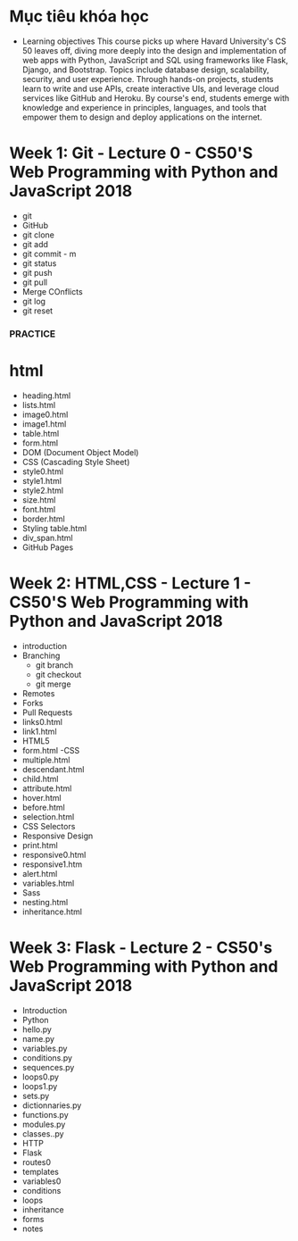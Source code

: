 # Mục tiêu khóa học 
- Learning objectives
This course picks up where Havard University's CS 50 leaves off, diving more deeply into the design and implementation of web apps with Python, JavaScript and SQL using frameworks like Flask, Django, and Bootstrap. Topics include database design, scalability, security, and user experience. Through hands-on projects, students learn to write and use APIs, create interactive UIs, and leverage cloud services like GitHub and Heroku. By course's end, students emerge with knowledge and experience in principles, languages, and tools that empower them to design and deploy applications on the internet.

# Week 1: Git - Lecture 0 - CS50'S Web Programming with Python and JavaScript 2018
- git
- GitHub
- git clone
- git add 
- git commit - m
- git status
- git push
- git pull
- Merge COnflicts
- git log
- git reset
### PRACTICE

# html
- heading.html
- lists.html
- image0.html
- image1.html
- table.html
- form.html
- DOM (Document Object Model)
- CSS (Cascading Style Sheet)
- style0.html
- style1.html
- style2.html
- size.html
- font.html
- border.html
- Styling  table.html
- div_span.html
- GitHub Pages
# Week 2: HTML,CSS - Lecture  1 - CS50'S Web Programming with Python and JavaScript 2018
- introduction
- Branching
  + git branch
  + git checkout
  + git merge
- Remotes
- Forks
- Pull Requests
- links0.html
- link1.html
- HTML5
- form.html
-CSS
- multiple.html
- descendant.html
- child.html
- attribute.html
- hover.html
- before.html
- selection.html
- CSS Selectors
- Responsive Design
- print.html
- responsive0.html
- responsive1.htm
- alert.html
- variables.html
- Sass
- nesting.html
- inheritance.html


# Week 3: Flask - Lecture 2 - CS50's Web Programming with Python and JavaScript 2018
- Introduction
- Python
- hello.py
- name.py
- variables.py
- conditions.py
- sequences.py
- loops0.py
- loops1.py
- sets.py
- dictionnaries.py
- functions.py
- modules.py
- classes..py
- HTTP
- Flask
- routes0
- templates
- variables0
- conditions
- loops
- inheritance
- forms
- notes






